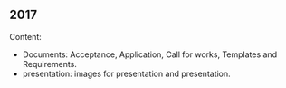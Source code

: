 2017
---

Content:
* Documents: Acceptance, Application, Call for works, Templates and Requirements.
* presentation: images for presentation and presentation.
